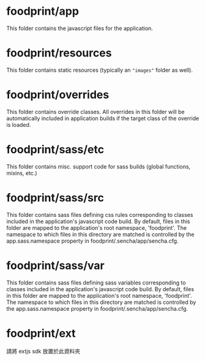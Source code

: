 # foodprint/app

This folder contains the javascript files for the application.

# foodprint/resources

This folder contains static resources (typically an `"images"` folder as well).

# foodprint/overrides

This folder contains override classes. All overrides in this folder will be 
automatically included in application builds if the target class of the override
is loaded.

# foodprint/sass/etc

This folder contains misc. support code for sass builds (global functions, 
mixins, etc.)

# foodprint/sass/src

This folder contains sass files defining css rules corresponding to classes
included in the application's javascript code build.  By default, files in this 
folder are mapped to the application's root namespace, 'foodprint'. The
namespace to which files in this directory are matched is controlled by the
app.sass.namespace property in foodprint/.sencha/app/sencha.cfg. 

# foodprint/sass/var

This folder contains sass files defining sass variables corresponding to classes
included in the application's javascript code build.  By default, files in this 
folder are mapped to the application's root namespace, 'foodprint'. The
namespace to which files in this directory are matched is controlled by the
app.sass.namespace property in foodprint/.sencha/app/sencha.cfg. 

# foodprint/ext

請將 extjs sdk 放置於此資料夾
